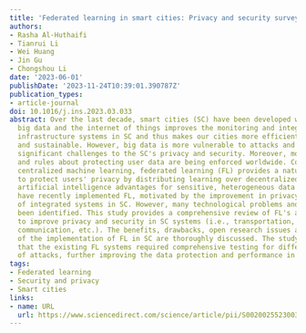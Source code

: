 ```yaml
---
title: 'Federated learning in smart cities: Privacy and security survey'
authors:
- Rasha Al-Huthaifi
- Tianrui Li
- Wei Huang
- Jin Gu
- Chongshou Li
date: '2023-06-01'
publishDate: '2023-11-24T10:39:01.390787Z'
publication_types:
- article-journal
doi: 10.1016/j.ins.2023.03.033
abstract: Over the last decade, smart cities (SC) have been developed worldwide. Implementing
  big data and the internet of things improves the monitoring and integration of different
  infrastructure systems in SC and thus makes our cities more efficient, livable,
  and sustainable. However, big data is more vulnerable to attacks and hacking, posing
  significant challenges to the SC's privacy and security. Moreover, more regulations
  and rules about protecting user data are being enforced worldwide. Compared with
  centralized machine learning, federated learning (FL) provides a natural method
  to protect users' privacy by distributing learning over decentralized data and offers
  artificial intelligence advantages for sensitive, heterogeneous data domains. Researchers
  have recently implemented FL, motivated by the improvement in privacy and security
  of integrated systems in SC. However, many technological problems and risks have
  been identified. This study provides a comprehensive review of FL's application
  to improve privacy and security in SC systems (i.e., transportation, healthcare,
  communication, etc.). The benefits, drawbacks, open research issues and future directions
  of the implementation of FL in SC are thoroughly discussed. The study concluded
  that the existing FL systems required comprehensive testing for different types
  of attacks, further improving the data protection and performance in SC.
tags:
- Federated learning
- Security and privacy
- Smart cities
links:
- name: URL
  url: https://www.sciencedirect.com/science/article/pii/S0020025523003274
---
```

